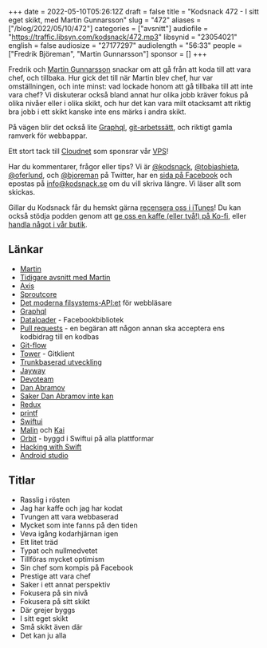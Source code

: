 +++
date = 2022-05-10T05:26:12Z
draft = false
title = "Kodsnack 472 - I sitt eget skikt, med Martin Gunnarsson"
slug = "472"
aliases = ["/blog/2022/05/10/472"]
categories = ["avsnitt"]
audiofile = "https://traffic.libsyn.com/kodsnack/472.mp3"
libsynid = "23054021"
english = false
audiosize = "27177297"
audiolength = "56:33"
people = ["Fredrik Björeman", "Martin Gunnarsson"]
sponsor = []
+++

Fredrik och [Martin Gunnarsson](https://twitter.com/gunnarsson) snackar om att gå från att koda till att vara chef, och tillbaka. Hur gick det till när Martin blev chef, hur var omställningen, och inte minst: vad lockade honom att gå tillbaka till att inte vara chef? Vi diskuterar också bland annat hur olika jobb kräver fokus på olika nivåer eller i olika skikt, och hur det kan vara milt otacksamt att riktig bra jobb i ett skikt kanske inte ens märks i andra skikt.

På vägen blir det också lite [Graphql](https://en.wikipedia.org/wiki/GraphQL), [git-arbetssätt](https://nvie.com/posts/a-successful-git-branching-model/), och riktigt gamla ramverk för webbappar.

Ett stort tack till [Cloudnet](https://www.cloudnet.se) som sponsrar vår [VPS](https://en.wikipedia.org/wiki/Virtual_private_server)!

Har du kommentarer, frågor eller tips? Vi är [@kodsnack](https://www.twitter.com/kodsnack), [@tobiashieta](https://www.twitter.com/tobiashieta), [@oferlund](https://www.twitter.com/oferlund), och [@bjoreman](https://www.twitter.com/bjoreman) på Twitter, har en [sida på Facebook](https://www.facebook.com/kodsnack) och epostas på [info@kodsnack.se](mailto:info@kodsnack.se) om du vill skriva längre. Vi läser allt som skickas.

Gillar du Kodsnack får du hemskt gärna [recensera oss i iTunes](https://itunes.apple.com/se/podcast/kodsnack/id561631498?l=en)! Du kan också stödja podden genom att <a href="https://ko-fi.com/kodsnack" rel="payment">ge oss en kaffe (eller två!) på Ko-fi</a>, eller [handla något i vår butik](https://shop.spreadshirt.se/kodsnack/).

## Länkar ##
* [Martin](https://twitter.com/gunnarsson)
* [Tidigare avsnitt med Martin](https://kodsnack.se/people/martin-gunnarsson/)
* [Axis](https://www.axis.com/)
* [Sproutcore](https://sproutcore.com/about/)
* [Det moderna filsystems-API:et](https://developer.mozilla.org/en-US/docs/Web/API/File_System_Access_API) för webbläsare
* [Graphql](https://en.wikipedia.org/wiki/GraphQL)
* [Dataloader](https://github.com/graphql/dataloader) - Facebookbibliotek
* [Pull requests](https://en.wikipedia.org/wiki/Distributed_version_control#Pull_requests) - en begäran att någon annan ska acceptera ens kodbidrag till en kodbas
* [Git-flow](https://nvie.com/posts/a-successful-git-branching-model/)
* [Tower](https://www.git-tower.com/mac) - Gitklient
* [Trunkbaserad utveckling](https://trunkbaseddevelopment.com/)
* [Jayway](https://creativetech-se.devoteam.com/)
* [Devoteam](https://se.devoteam.com/)
* [Dan Abramov](https://twitter.com/dan_abramov)
* [Saker Dan Abramov inte kan](https://overreacted.io/things-i-dont-know-as-of-2018/)
* [Redux](https://en.wikipedia.org/wiki/Redux_%28JavaScript_library%29)
* [printf](https://en.wikipedia.org/wiki/Printf_format_string)
* [Swiftui](https://developer.apple.com/xcode/swiftui/)
* [Malin](https://twitter.com/malinsundberg) och [Kai](https://twitter.com/airkai)
* [Orbit](https://timeinorbit.com/) - byggd i Swiftui på alla plattformar
* [Hacking with Swift](https://www.hackingwithswift.com/)
* [Android studio](https://en.wikipedia.org/wiki/Android_Studio)

## Titlar ##
* Rasslig i rösten
* Jag har kaffe och jag har kodat
* Tvungen att vara webbaserad
* Mycket som inte fanns på den tiden
* Veva igång kodarhjärnan igen
* Ett litet träd
* Typat och nullmedvetet
* Tillföras mycket optimism
* Sin chef som kompis på Facebook
* Prestige att vara chef
* Saker i ett annat perspektiv
* Fokusera på sin nivå
* Fokusera på sitt skikt
* Där grejer byggs
* I sitt eget skikt
* Små skikt även där
* Det kan ju alla